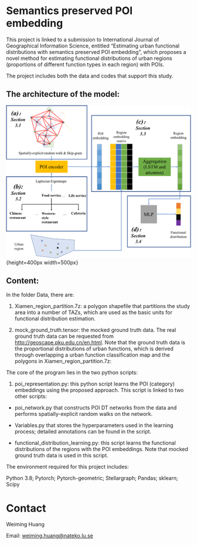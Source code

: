 # Semantics preserved POI embedding

This project is linked to a submission to International Journal of Geographical Information Science, entitled “Estimating urban functional distributions with semantics preserved POI embedding”, which proposes a novel method for estimating functional distributions of urban regions (proportions of different function types in each region) with POIs.

The project includes both the data and codes that support this study.
## The architecture of the model:
![architecture](./Figures/Figure1.png){height=400px width=500px}
## Content:
In the folder Data, there are:

1) Xiamen_region_partition.7z: a polygon shapefile that partitions the study area into a number of TAZs, which are used as the basic units for functional distribution estimation.





2) mock_ground_truth.tensor: the mocked ground truth data. The real ground truth data can be requested from http://geoscape.pku.edu.cn/en.html. Note that the ground truth data is the proportional distributions of urban functions, which is derived through overlapping a urban function classification map and the polygons in Xiamen_region_partition.7z:

The core of the program lies in the two python scripts:

1) poi_representation.py: this python script learns the POI (category) embeddings using the proposed approach. This script is linked to two other scripts:

  - poi_network.py that constructs POI DT networks from the data and performs spatially-explicit random walks on the network.

  - Variables.py that stores the hyperparameters used in the learning process; detailed annotations can be found in the script.

  - functional_distribution_learning.py: this script learns the functional distributions of the regions with the POI embeddings. Note that mocked ground truth data is used in this script.

The environment required for this project includes:

Python 3.8; Pytorch; Pytorch-geometric; Stellargraph; Pandas; sklearn; Scipy
# Contact
Weiming Huang

Email: weiming.huang@nateko.lu.se
